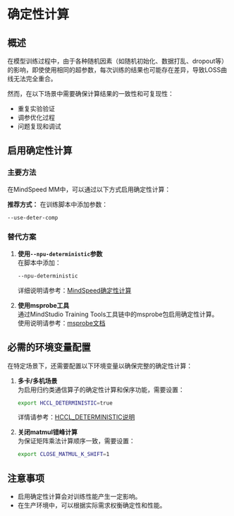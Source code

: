 # 确定性计算

## 概述

在模型训练过程中，由于各种随机因素（如随机初始化、数据打乱、dropout等）的影响，即使使用相同的超参数，每次训练的结果也可能存在差异，导致LOSS曲线无法完全重合。

然而，在以下场景中需要确保计算结果的一致性和可复现性：
- 重复实验验证
- 调参优化过程
- 问题复现和调试

## 启用确定性计算

### 主要方法

在MindSpeed MM中，可以通过以下方式启用确定性计算：

**推荐方式：**
在训练脚本中添加参数：
```bash
--use-deter-comp
```

### 替代方案

1. **使用`--npu-deterministic`参数**  
   在脚本中添加：
   ```bash
   --npu-deterministic
   ```
   详细说明请参考：[MindSpeed确定性计算](https://gitcode.com/Ascend/MindSpeed/blob/master/docs/features/npu_deterministic.md)

2. **使用msprobe工具**  
   通过MindStudio Training Tools工具链中的msprobe包启用确定性计算。  
   使用说明请参考：[msprobe文档](https://gitcode.com/Ascend/mstt/blob/master/debug/accuracy_tools/msprobe/docs/05.data_dump_PyTorch.md#18-seed_all)

## 必需的环境变量配置

在特定场景下，还需要配置以下环境变量以确保完整的确定性计算：

1. **多卡/多机场景**  
   为启用归约类通信算子的确定性计算和保序功能，需要设置：
   ```bash
   export HCCL_DETERMINISTIC=true
   ```
   详情请参考：[HCCL_DETERMINISTIC说明](https://www.hiascend.com/document/detail/zh/CANNCommunityEdition/82RC1/maintenref/envvar/envref_07_0099.html)

2. **关闭matmul错峰计算**  
   为保证矩阵乘法计算顺序一致，需要设置：
   ```bash
   export CLOSE_MATMUL_K_SHIFT=1
   ```

## 注意事项

- 启用确定性计算会对训练性能产生一定影响。
- 在生产环境中，可以根据实际需求权衡确定性和性能。
